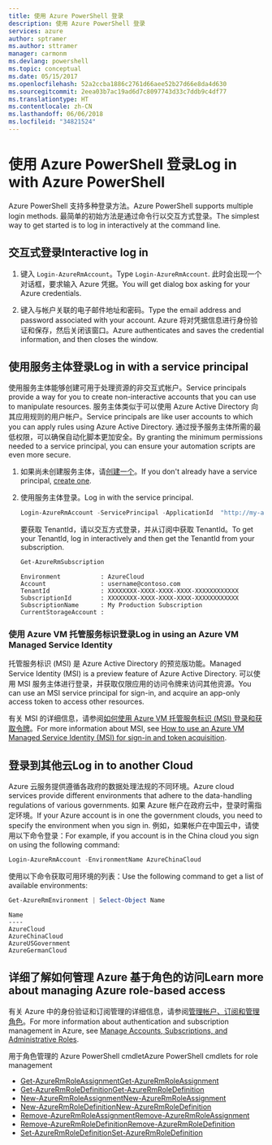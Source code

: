 ```yaml
---
title: 使用 Azure PowerShell 登录
description: 使用 Azure PowerShell 登录
services: azure
author: sptramer
ms.author: sttramer
manager: carmonm
ms.devlang: powershell
ms.topic: conceptual
ms.date: 05/15/2017
ms.openlocfilehash: 52a2ccba1886c2761d66aee52b27d66e8da4d630
ms.sourcegitcommit: 2eea03b7ac19ad6d7c8097743d33c7ddb9c4df77
ms.translationtype: HT
ms.contentlocale: zh-CN
ms.lasthandoff: 06/06/2018
ms.locfileid: "34821524"
---
```

# <a name="log-in-with-azure-powershell"></a><span data-ttu-id="df641-103">使用 Azure PowerShell 登录</span><span class="sxs-lookup"><span data-stu-id="df641-103">Log in with Azure PowerShell</span></span>

<span data-ttu-id="df641-104">Azure PowerShell 支持多种登录方法。</span><span class="sxs-lookup"><span data-stu-id="df641-104">Azure PowerShell supports multiple login methods.</span></span> <span data-ttu-id="df641-105">最简单的初始方法是通过命令行以交互方式登录。</span><span class="sxs-lookup"><span data-stu-id="df641-105">The simplest way to get started is to log in interactively at the command line.</span></span>

## <a name="interactive-log-in"></a><span data-ttu-id="df641-106">交互式登录</span><span class="sxs-lookup"><span data-stu-id="df641-106">Interactive log in</span></span>

1. <span data-ttu-id="df641-107">键入 `Login-AzureRmAccount`。</span><span class="sxs-lookup"><span data-stu-id="df641-107">Type `Login-AzureRmAccount`.</span></span> <span data-ttu-id="df641-108">此时会出现一个对话框，要求输入 Azure 凭据。</span><span class="sxs-lookup"><span data-stu-id="df641-108">You will get dialog box asking for your Azure credentials.</span></span>

2. <span data-ttu-id="df641-109">键入与帐户关联的电子邮件地址和密码。</span><span class="sxs-lookup"><span data-stu-id="df641-109">Type the email address and password associated with your account.</span></span> <span data-ttu-id="df641-110">Azure 将对凭据信息进行身份验证和保存，然后关闭该窗口。</span><span class="sxs-lookup"><span data-stu-id="df641-110">Azure authenticates and saves the credential information, and then closes the window.</span></span>

## <a name="log-in-with-a-service-principal"></a><span data-ttu-id="df641-111">使用服务主体登录</span><span class="sxs-lookup"><span data-stu-id="df641-111">Log in with a service principal</span></span>

<span data-ttu-id="df641-112">使用服务主体能够创建可用于处理资源的非交互式帐户。</span><span class="sxs-lookup"><span data-stu-id="df641-112">Service principals provide a way for you to create non-interactive accounts that you can use to manipulate resources.</span></span> <span data-ttu-id="df641-113">服务主体类似于可以使用 Azure Active Directory 向其应用规则的用户帐户。</span><span class="sxs-lookup"><span data-stu-id="df641-113">Service principals are like user accounts to which you can apply rules using Azure Active Directory.</span></span> <span data-ttu-id="df641-114">通过授予服务主体所需的最低权限，可以确保自动化脚本更加安全。</span><span class="sxs-lookup"><span data-stu-id="df641-114">By granting the minimum permissions needed to a service principal, you can ensure your automation scripts are even more secure.</span></span>

1. <span data-ttu-id="df641-115">如果尚未创建服务主体，请[创建一个](create-azure-service-principal-azureps.md)。</span><span class="sxs-lookup"><span data-stu-id="df641-115">If you don't already have a service principal, [create one](create-azure-service-principal-azureps.md).</span></span>

2. <span data-ttu-id="df641-116">使用服务主体登录。</span><span class="sxs-lookup"><span data-stu-id="df641-116">Log in with the service principal.</span></span>

    ```powershell
    Login-AzureRmAccount -ServicePrincipal -ApplicationId  "http://my-app" -Credential $pscredential -TenantId $tenantid
    ```

    <span data-ttu-id="df641-117">要获取 TenantId，请以交互方式登录，并从订阅中获取 TenantId。</span><span class="sxs-lookup"><span data-stu-id="df641-117">To get your TenantId, log in interactively and then get the TenantId from your subscription.</span></span>

    ```powershell
    Get-AzureRmSubscription
    ```

    ```
    Environment           : AzureCloud
    Account               : username@contoso.com
    TenantId              : XXXXXXXX-XXXX-XXXX-XXXX-XXXXXXXXXXXX
    SubscriptionId        : XXXXXXXX-XXXX-XXXX-XXXX-XXXXXXXXXXXX
    SubscriptionName      : My Production Subscription
    CurrentStorageAccount :
    ```

### <a name="log-in-using-an-azure-vm-managed-service-identity"></a><span data-ttu-id="df641-118">使用 Azure VM 托管服务标识登录</span><span class="sxs-lookup"><span data-stu-id="df641-118">Log in using an Azure VM Managed Service Identity</span></span>

<span data-ttu-id="df641-119">托管服务标识 (MSI) 是 Azure Active Directory 的预览版功能。</span><span class="sxs-lookup"><span data-stu-id="df641-119">Managed Service Identity (MSI) is a preview feature of Azure Active Directory.</span></span> <span data-ttu-id="df641-120">可以使用 MSI 服务主体进行登录，并获取仅限应用的访问令牌来访问其他资源。</span><span class="sxs-lookup"><span data-stu-id="df641-120">You can use an MSI service principal for sign-in, and acquire an app-only access token to access other resources.</span></span>

<span data-ttu-id="df641-121">有关 MSI 的详细信息，请参阅[如何使用 Azure VM 托管服务标识 (MSI) 登录和获取令牌](/azure/active-directory/msi-how-to-get-access-token-using-msi)。</span><span class="sxs-lookup"><span data-stu-id="df641-121">For more information about MSI, see [How to use an Azure VM Managed Service Identity (MSI) for sign-in and token acquisition](/azure/active-directory/msi-how-to-get-access-token-using-msi).</span></span>

## <a name="log-in-to-another-cloud"></a><span data-ttu-id="df641-122">登录到其他云</span><span class="sxs-lookup"><span data-stu-id="df641-122">Log in to another Cloud</span></span>

<span data-ttu-id="df641-123">Azure 云服务提供遵循各政府的数据处理法规的不同环境。</span><span class="sxs-lookup"><span data-stu-id="df641-123">Azure cloud services provide different environments that adhere to the data-handling regulations of various governments.</span></span> <span data-ttu-id="df641-124">如果 Azure 帐户在政府云中，登录时需指定环境。</span><span class="sxs-lookup"><span data-stu-id="df641-124">If your Azure account is in one the government clouds, you need to specify the environment when you sign in.</span></span> <span data-ttu-id="df641-125">例如，如果帐户在中国云中，请使用以下命令登录：</span><span class="sxs-lookup"><span data-stu-id="df641-125">For example, if you account is in the China cloud you sign on using the following command:</span></span>

```powershell
Login-AzureRmAccount -EnvironmentName AzureChinaCloud
```

<span data-ttu-id="df641-126">使用以下命令获取可用环境的列表：</span><span class="sxs-lookup"><span data-stu-id="df641-126">Use the following command to get a list of available environments:</span></span>

```powershell
Get-AzureRmEnvironment | Select-Object Name
```

```
Name
----
AzureCloud
AzureChinaCloud
AzureUSGovernment
AzureGermanCloud
```

## <a name="learn-more-about-managing-azure-role-based-access"></a><span data-ttu-id="df641-127">详细了解如何管理 Azure 基于角色的访问</span><span class="sxs-lookup"><span data-stu-id="df641-127">Learn more about managing Azure role-based access</span></span>

<span data-ttu-id="df641-128">有关 Azure 中的身份验证和订阅管理的详细信息，请参阅[管理帐户、订阅和管理角色](/azure/active-directory/role-based-access-control-configure)。</span><span class="sxs-lookup"><span data-stu-id="df641-128">For more information about authentication and subscription management in Azure, see [Manage Accounts, Subscriptions, and Administrative Roles](/azure/active-directory/role-based-access-control-configure).</span></span>

<span data-ttu-id="df641-129">用于角色管理的 Azure PowerShell cmdlet</span><span class="sxs-lookup"><span data-stu-id="df641-129">Azure PowerShell cmdlets for role management</span></span>

* [<span data-ttu-id="df641-130">Get-AzureRmRoleAssignment</span><span class="sxs-lookup"><span data-stu-id="df641-130">Get-AzureRmRoleAssignment</span></span>](/powershell/module/AzureRM.Resources/Get-AzureRmRoleAssignment)
* [<span data-ttu-id="df641-131">Get-AzureRmRoleDefinition</span><span class="sxs-lookup"><span data-stu-id="df641-131">Get-AzureRmRoleDefinition</span></span>](/powershell/module/AzureRM.Resources/Get-AzureRmRoleDefinition)
* [<span data-ttu-id="df641-132">New-AzureRmRoleAssignment</span><span class="sxs-lookup"><span data-stu-id="df641-132">New-AzureRmRoleAssignment</span></span>](/powershell/module/AzureRM.Resources/New-AzureRmRoleAssignment)
* [<span data-ttu-id="df641-133">New-AzureRmRoleDefinition</span><span class="sxs-lookup"><span data-stu-id="df641-133">New-AzureRmRoleDefinition</span></span>](/powershell/module/AzureRM.Resources/New-AzureRmRoleDefinition)
* [<span data-ttu-id="df641-134">Remove-AzureRmRoleAssignment</span><span class="sxs-lookup"><span data-stu-id="df641-134">Remove-AzureRmRoleAssignment</span></span>](/powershell/module/AzureRM.Resources/Remove-AzureRmRoleAssignment)
* [<span data-ttu-id="df641-135">Remove-AzureRmRoleDefinition</span><span class="sxs-lookup"><span data-stu-id="df641-135">Remove-AzureRmRoleDefinition</span></span>](/powershell/module/AzureRM.Resources/Remove-AzureRmRoleDefinition)
* [<span data-ttu-id="df641-136">Set-AzureRmRoleDefinition</span><span class="sxs-lookup"><span data-stu-id="df641-136">Set-AzureRmRoleDefinition</span></span>](/powershell/moduel/AzureRM.Resources/Set-AzureRmRoleDefinition)
